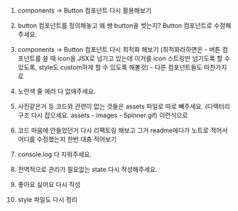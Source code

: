 1. components -> Button 컴포넌트 다시 활용해보기

2. button 컴포넌트를 정의해놓고 왜 쌩 button을 썻는지?
   Button 컴포넌트로 수정해주세요.

3. components -> Button 컴포넌트 다시 최적화 해보기 (최적화라하면은 - 버튼 컴포넌트를 쓸 때 icon을 JSX로 넘기고 있는데 이거를 icon 스트링만 넘기도록 할 수 있도록, style도 custom하게 할 수 있도록 해볼것) - 다른 컴포넌트들도 마찬가지로

4. 노란색 줄 에러 다 없애주세요.

5. 사진같은거 등 코드와 관련이 없는 것들은 assets 파일로 따로 빼주세요. (디렉터리 구조 다시 잡으세요. assets - images - Spinner.gif) 이런식으로

6. 코드 마음에 안들었던거 다시 리팩토링 해보고 그거 readme에다가 노트로 적어서 어디를 수정했는지 한번 대충 적어보기

7. console.log 다 지워주세요.

8. 전역적으로 관리가 필요없는 state 다시 작성해주세요.

9. 좋아요 싫어요 다시 작성

10. style 파일도 다시 정리
